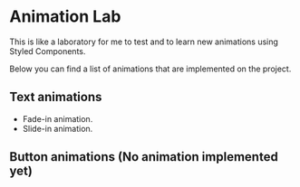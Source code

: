 # Animation Lab
This is like a laboratory for me to test and to learn new animations using Styled Components.

Below you can find a list of animations that are implemented on the project.

## Text animations
- Fade-in animation.
- Slide-in animation.
<!-- - Typing animation.
- Text shadow animation.
- Color change animation.
- Line-through animation.
- Text rotation animation. -->

## Button animations (No animation implemented yet)